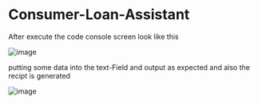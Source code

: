 # Consumer-Loan-Assistant
After execute the code console screen look like this

![image](https://user-images.githubusercontent.com/75878635/105981787-7fd95600-60bc-11eb-8b1c-aae31e478ef8.png)

putting some data into the text-Field and output as expected and also the recipt is generated

![image](https://user-images.githubusercontent.com/75878635/105982254-0c841400-60bd-11eb-9217-b513b00f2933.png)

